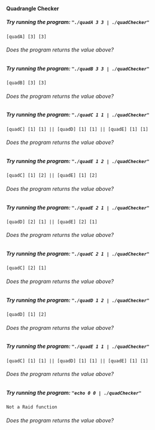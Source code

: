 #### Quadrangle Checker

##### Try running the program: `"./quadA 3 3 | ./quadChecker"`

```
[quadA] [3] [3]
```

###### Does the program returns the value above?

##### Try running the program: `"./quadB 3 3 | ./quadChecker"`

```
[quadB] [3] [3]
```

###### Does the program returns the value above?

##### Try running the program: `"./quadC 1 1 | ./quadChecker"`

```
[quadC] [1] [1] || [quadD] [1] [1] || [quadE] [1] [1]
```

###### Does the program returns the value above?

##### Try running the program: `"./quadE 1 2 | ./quadChecker"`

```
[quadC] [1] [2] || [quadE] [1] [2]
```

###### Does the program returns the value above?

##### Try running the program: `"./quadE 2 1 | ./quadChecker"`

```
[quadD] [2] [1] || [quadE] [2] [1]
```

###### Does the program returns the value above?

##### Try running the program: `"./quadC 2 1 | ./quadChecker"`

```
[quadC] [2] [1]
```

###### Does the program returns the value above?

##### Try running the program: `"./quadD 1 2 | ./quadChecker"`

```
[quadD] [1] [2]
```

###### Does the program returns the value above?

##### Try running the program: `"./quadE 1 1 | ./quadChecker"`

```
[quadC] [1] [1] || [quadD] [1] [1] || [quadE] [1] [1]
```

###### Does the program returns the value above?

##### Try running the program: `"echo 0 0 | ./quadChecker"`

```
Not a Raid function
```

###### Does the program returns the value above?
